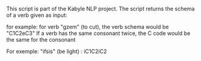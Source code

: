 This script is part of the Kabyle NLP project. 
The script returns the schema of a verb given as input:

for example: for verb "gzem" (to cut), the verb schema would be "C1C2eC3"
If a verb has the same consonant twice, the C code would be the same for the consonant

For exemple: "ifsis" (be light) : iC1C2iC2 

